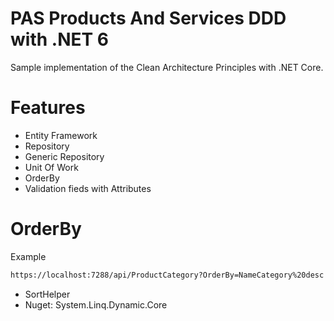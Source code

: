 # PAS Products And Services DDD with .NET 6

Sample implementation of the Clean Architecture Principles with .NET Core. 

# Features

- Entity Framework
- Repository 
- Generic Repository 
- Unit Of Work
- OrderBy
- Validation fieds with Attributes

# OrderBy
Example
```sh
https://localhost:7288/api/ProductCategory?OrderBy=NameCategory%20desc
```

- SortHelper
- Nuget: System.Linq.Dynamic.Core
